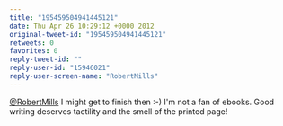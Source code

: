 ```yaml
---
title: "195459504941445121"
date: Thu Apr 26 10:29:12 +0000 2012
original-tweet-id: "195459504941445121"
retweets: 0
favorites: 0
reply-tweet-id: ""
reply-user-id: "15946021"
reply-user-screen-name: "RobertMills"
---
```

<a href="https://twitter.com/RobertMills">@RobertMills</a> I might get to finish then :-) I'm not a fan of ebooks. Good writing deserves tactility and the smell of the printed page!

